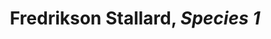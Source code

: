 ---
title: Fredrikson Stallard, *Species 1*
layout: entry
presentation: side-by-side
object:
  - id: ptl-24660
order: 416
menu: false
---